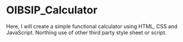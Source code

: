 # OIBSIP_Calculator
Here, I will create a simple functional calculator using HTML, CSS and JavaScript. Northing use of other third party style sheet or script.
